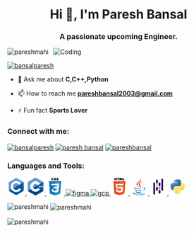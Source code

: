<h1 align="center">Hi 👋, I'm Paresh Bansal</h1>
<h3 align="center">A passionate upcoming Engineer.</h3>
<img align="right" alt="Coding" width="400" src="https://in.pinterest.com/pin/311381761734186207/">

<p align="left"> <img src="https://komarev.com/ghpvc/?username=pareshmahi&label=Profile%20views&color=0e75b6&style=flat" alt="pareshmahi" /> </p>

<p align="left"> <a href="https://twitter.com/bansalparesh" target="blank"><img src="https://img.shields.io/twitter/follow/bansalparesh?logo=twitter&style=for-the-badge" alt="bansalparesh" /></a> </p>

- 💬 Ask me about **C,C++,Python**

- 📫 How to reach me **pareshbansal2003@gmail.com**

- ⚡ Fun fact **Sports Lover**

<h3 align="left">Connect with me:</h3>
<p align="left">
<a href="https://twitter.com/bansalparesh" target="blank"><img align="center" src="https://raw.githubusercontent.com/rahuldkjain/github-profile-readme-generator/master/src/images/icons/Social/twitter.svg" alt="bansalparesh" height="30" width="40" /></a>
<a href="https://linkedin.com/in/[paresh-bansal](https://www.linkedin.com/in/paresh-bansal-495a90237)" target="blank"><img align="center" src="https://raw.githubusercontent.com/rahuldkjain/github-profile-readme-generator/master/src/images/icons/Social/linked-in-alt.svg" alt="paresh bansal" height="30" width="40" /></a>
<a href="https://instagram.com/pareshbansal" target="blank"><img align="center" src="https://raw.githubusercontent.com/rahuldkjain/github-profile-readme-generator/master/src/images/icons/Social/instagram.svg" alt="pareshbansal" height="30" width="40" /></a>
</p>

<h3 align="left">Languages and Tools:</h3>
<p align="left"> <a href="https://www.cprogramming.com/" target="_blank" rel="noreferrer"> <img src="https://raw.githubusercontent.com/devicons/devicon/master/icons/c/c-original.svg" alt="c" width="40" height="40"/> </a> <a href="https://www.w3schools.com/cpp/" target="_blank" rel="noreferrer"> <img src="https://raw.githubusercontent.com/devicons/devicon/master/icons/cplusplus/cplusplus-original.svg" alt="cplusplus" width="40" height="40"/> </a> <a href="https://www.w3schools.com/css/" target="_blank" rel="noreferrer"> <img src="https://raw.githubusercontent.com/devicons/devicon/master/icons/css3/css3-original-wordmark.svg" alt="css3" width="40" height="40"/> </a> <a href="https://www.figma.com/" target="_blank" rel="noreferrer"> <img src="https://www.vectorlogo.zone/logos/figma/figma-icon.svg" alt="figma" width="40" height="40"/> </a> <a href="https://cloud.google.com" target="_blank" rel="noreferrer"> <img src="https://www.vectorlogo.zone/logos/google_cloud/google_cloud-icon.svg" alt="gcp" width="40" height="40"/> </a> <a href="https://www.w3.org/html/" target="_blank" rel="noreferrer"> <img src="https://raw.githubusercontent.com/devicons/devicon/master/icons/html5/html5-original-wordmark.svg" alt="html5" width="40" height="40"/> </a> <a href="https://www.java.com" target="_blank" rel="noreferrer"> <img src="https://raw.githubusercontent.com/devicons/devicon/master/icons/java/java-original.svg" alt="java" width="40" height="40"/> </a> <a href="https://pandas.pydata.org/" target="_blank" rel="noreferrer"> <img src="https://raw.githubusercontent.com/devicons/devicon/2ae2a900d2f041da66e950e4d48052658d850630/icons/pandas/pandas-original.svg" alt="pandas" width="40" height="40"/> </a> <a href="https://www.python.org" target="_blank" rel="noreferrer"> <img src="https://raw.githubusercontent.com/devicons/devicon/master/icons/python/python-original.svg" alt="python" width="40" height="40"/> </a> </p>

<p><img align="left" src="https://github-readme-stats.vercel.app/api/top-langs?username=pareshmahi&show_icons=true&locale=en&layout=compact" alt="pareshmahi" /></p>

<p>&nbsp;<img align="center" src="https://github-readme-stats.vercel.app/api?username=pareshmahi&show_icons=true&locale=en" alt="pareshmahi" /></p>

<p><img align="center" src="https://github-readme-streak-stats.herokuapp.com/?user=pareshmahi&" alt="pareshmahi" /></p>
